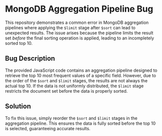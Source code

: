 # MongoDB Aggregation Pipeline Bug
This repository demonstrates a common error in MongoDB aggregation pipelines where applying the `$limit` stage after `$sort` can lead to unexpected results.  The issue arises because the pipeline limits the result set *before* the final sorting operation is applied, leading to an incompletely sorted top 10.

## Bug Description
The provided JavaScript code contains an aggregation pipeline designed to retrieve the top 10 most frequent values of a specific field. However, due to the order of the `$sort` and `$limit` stages, the results are not always the actual top 10. If the data is not uniformly distributed, the `$limit` stage restricts the document set before the data is properly sorted.

## Solution
To fix this issue, simply reorder the `$sort` and `$limit` stages in the aggregation pipeline. This ensures the data is fully sorted before the top 10 is selected, guaranteeing accurate results.